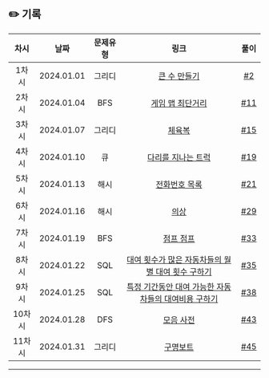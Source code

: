 ## ✏️ 기록   

| 차시 |    날짜    | 문제유형 | 링크 |                                  풀이                                   |
|:----:|:---------:|:----:|:-----:|:---------------------------------------------------------------------:|
| 1차시 | 2024.01.01 |  그리디  | <a href="https://school.programmers.co.kr/learn/courses/30/lessons/42883">큰 수 만들기</a>   | [#2](https://github.com/AlgoLeadMe/AlgoLeadMe-4/pull/2) |
| 2차시 | 2024.01.04 |  BFS  | <a href="https://school.programmers.co.kr/learn/courses/30/lessons/1844">게임 맵 최단거리</a>   | [#11](https://github.com/AlgoLeadMe/AlgoLeadMe-4/pull/11) |
| 3차시 | 2024.01.07 |  그리디  | <a href="https://school.programmers.co.kr/learn/courses/30/lessons/42862">체육복</a>   | [#15](https://github.com/AlgoLeadMe/AlgoLeadMe-4/pull/15) |
| 4차시 | 2024.01.10 |  큐  | <a href="https://school.programmers.co.kr/learn/courses/30/lessons/42583">다리를 지나는 트럭</a>   | [#19](https://github.com/AlgoLeadMe/AlgoLeadMe-4/pull/19) |
| 5차시 | 2024.01.13 |  해시  | <a href="https://school.programmers.co.kr/learn/courses/30/lessons/42577">전화번호 목록</a>   | [#21](https://github.com/AlgoLeadMe/AlgoLeadMe-4/pull/21) |
| 6차시 | 2024.01.16 |  해시  | <a href="https://school.programmers.co.kr/learn/courses/30/lessons/42578">의상</a>   | [#29](https://github.com/AlgoLeadMe/AlgoLeadMe-4/pull/29) |
| 7차시 | 2024.01.19 |  BFS  | <a href="https://www.acmicpc.net/problem/14248">점프 점프</a>   | [#33](https://github.com/AlgoLeadMe/AlgoLeadMe-4/pull/33) |
| 8차시 | 2024.01.22 |  SQL  | <a href="https://school.programmers.co.kr/learn/courses/30/lessons/151139">대여 횟수가 많은 자동차들의 월별 대여 횟수 구하기</a>   | [#35](https://github.com/AlgoLeadMe/AlgoLeadMe-4/pull/35) |
| 9차시 | 2024.01.25 |  SQL  | <a href="https://school.programmers.co.kr/learn/courses/30/lessons/157339">특정 기간동안 대여 가능한 자동차들의 대여비용 구하기</a>   | [#38](https://github.com/AlgoLeadMe/AlgoLeadMe-4/pull/38) |
| 10차시 | 2024.01.28 |  DFS  | <a href="https://school.programmers.co.kr/learn/courses/30/lessons/84512">모음 사전</a>   | [#43](https://github.com/AlgoLeadMe/AlgoLeadMe-4/pull/43) |
| 11차시 | 2024.01.31 |  그리디  | <a href="https://school.programmers.co.kr/learn/courses/30/lessons/42885">구명보트</a>   | [#45](https://github.com/AlgoLeadMe/AlgoLeadMe-4/pull/45) |
---
